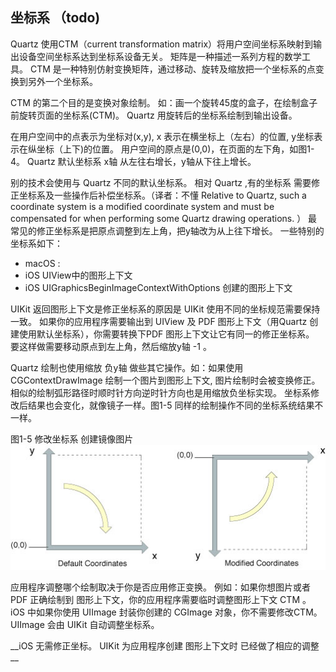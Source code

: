 ## 坐标系 （todo)

Quartz 使用CTM（current transformation matrix）将用户空间坐标系映射到输出设备空间坐标系达到坐标系设备无关。
矩阵是一种描述一系列方程的数学工具。
CTM 是一种特别仿射变换矩阵，通过移动、旋转及缩放把一个坐标系的点变换到另外一个坐标系。

CTM 的第二个目的是变换对象绘制。
如：画一个旋转45度的盒子，在绘制盒子前旋转页面的坐标系(CTM)。
Quartz 用旋转后的坐标系绘制到输出设备。

在用户空间中的点表示为坐标对(x,y), x 表示在横坐标上（左右）的位置, y坐标表示在纵坐标（上下)的位置。
用户空间的原点是(0,0)，在页面的左下角，如图1-4。
Quartz 默认坐标系 x轴 从左往右增长，y轴从下往上增长。

别的技术会使用与 Quartz 不同的默认坐标系。
相对 Quartz ,有的坐标系 需要修正坐标系及一些操作后补偿坐标系。（译者：不懂 Relative to Quartz, such a coordinate system is a modified coordinate system and must be compensated for when performing some Quartz drawing operations. ）
最常见的修正坐标系是把原点调整到左上角，把y轴改为从上往下增长。
一些特别的坐标系如下：
* macOS :  
* iOS UIView中的图形上下文
* iOS UIGraphicsBeginImageContextWithOptions 创建的图形上下文

UIKit 返回图形上下文是修正坐标系的原因是 UIKit 使用不同的坐标规范需要保持一致。
如果你的应用程序需要输出到 UIView 及 PDF 图形上下文（用Quartz 创建使用默认坐标系），你需要转换下PDF 图形上下文让它有同一的修正坐标系。
要这样做需要移动原点到左上角，然后缩放y轴 -1 。

Quartz 绘制也使用缩放 负y轴 做些其它操作。如：如果使用  CGContextDrawImage 绘制一个图片到图形上下文, 图片绘制时会被变换修正。相似的绘制弧形路径时顺时针方向逆时针方向也是用缩放负坐标实现。
坐标系修改后结果也会变化，就像镜子一样。图1-5 同样的绘制操作不同的坐标系统结果不一样。

图1-5 修改坐标系 创建镜像图片
![图1-5](../Art/flipped_coordinates.jpg)


应用程序调整哪个绘制取决于你是否应用修正变换。
例如：如果你想图片或者PDF 正确绘制到 图形上下文，你的应用程序需要临时调整图形上下文 CTM 。
iOS 中如果你使用 UIImage 封装你创建的 CGImage 对象，你不需要修改CTM。UIImage 会由 UIKit 自动调整坐标系。

__iOS 无需修正坐标。 UIKit 为应用程序创建 图形上下文时 已经做了相应的调整 __

